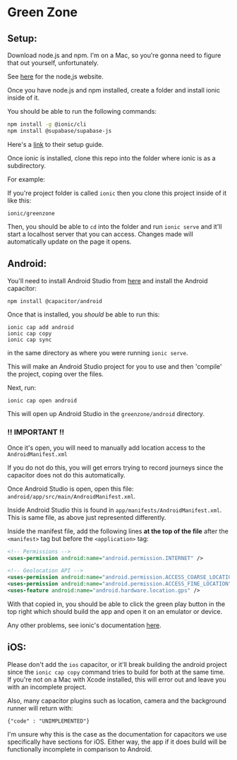 # Green Zone

## Setup:

Download node.js and npm. I'm on a Mac, so you're gonna need to figure that out yourself, unfortunately. 

See [here](https://nodejs.org/en) for the node,js website.

Once you have node.js and npm installed, create a folder and install ionic inside of it.

You should be able to run the following commands:

```bash
npm install -g @ionic/cli
npm install @supabase/supabase-js
```

Here's a [link](https://ionicframework.com/docs/intro/cli) to their setup guide.

Once ionic is installed, clone this repo into the folder where ionic is as a subdirectory.

For example:

If you're project folder is called `ionic` then you clone this project inside of it like this:

`ionic/greenzone`

Then, you should be able to `cd` into the folder and run `ionic serve` and it'll start a localhost server that you can 
access. Changes made will automatically update on the page it opens. 

## Android:

You'll need to install Android Studio from [here](https://developer.android.com/studio) and install the Android capacitor:

```bash
npm install @capacitor/android
```

Once that is installed, you *should* be able to run this:

```
ionic cap add android 
ionic cap copy
ionic cap sync
```

in the same directory as where you 
were running `ionic serve`.

This will make an Android Studio project for you to use and then 'compile' the project, coping over the files.

Next, run:

```
ionic cap open android
```

This will open up Android Studio in the `greenzone/android` directory. 

### !! IMPORTANT !!

Once it's open, you will need to manually add location access to the `AndroidManifest.xml`

If you do not do this, you will get errors trying to record journeys since the capacitor does not do this automatically.

Once Android Studio is open, open this file: `android/app/src/main/AndroidManifest.xml`.

Inside Android Studio this is found in `app/manifests/AndroidManifest.xml`. This is same file, as above just represented
differently.

Inside the manifest file, add the following lines **at the top of the file** after the `<manifest>` tag but before the
`<application>` tag:

```xml
<!-- Permissions -->
<uses-permission android:name="android.permission.INTERNET" />

<!-- Geolocation API -->
<uses-permission android:name="android.permission.ACCESS_COARSE_LOCATION" />
<uses-permission android:name="android.permission.ACCESS_FINE_LOCATION" />
<uses-feature android:name="android.hardware.location.gps" />
```

With that copied in, you should be able to click the green play button in the top right which should build the app and 
open it on an emulator or device.

Any other problems, see ionic's documentation 
[here](https://ionicframework.com/docs/react/your-first-app/deploying-mobile#capacitor-setup).

## iOS:

Please don't add the `ios` capacitor, or it'll break building the android project since the `ionic cap copy` command tries
to build for both at the same time. If you're not on a Mac with Xcode installed, this will error out and leave you with 
an incomplete project.

Also, many capacitor plugins such as location, camera and the background runner will return with:

```
{"code" : "UNIMPLEMENTED"}
```

I'm unsure why this is the case as the documentation for capacitors we use specifically have sections for iOS.
Either way, the app if it does build will be functionally incomplete in comparison to Android.
